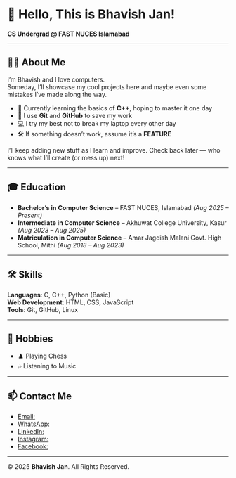 # 👋 Hello, This is Bhavish Jan!

**CS Undergrad @ FAST NUCES Islamabad**

---

## 🧑‍💻 About Me

I’m Bhavish and I love computers.  
Someday, I’ll showcase my cool projects here and maybe even some mistakes I’ve made along the way.

- 🌱 Currently learning the basics of **C++**, hoping to master it one day  
- 💾 I use **Git** and **GitHub** to save my work  
- 💻 I try my best not to break my laptop every other day  
- 🛠️ If something doesn’t work, assume it’s a **FEATURE**  

I’ll keep adding new stuff as I learn and improve. Check back later — who knows what I’ll create (or mess up) next!

---

## 🎓 Education

- **Bachelor’s in Computer Science** – FAST NUCES, Islamabad *(Aug 2025 – Present)*  
- **Intermediate in Computer Science** – Akhuwat College University, Kasur *(Aug 2023 – Aug 2025)*  
- **Matriculation in Computer Science** – Amar Jagdish Malani Govt. High School, Mithi *(Aug 2018 – Aug 2023)*  

---

## 🛠️ Skills

**Languages**: C, C++, Python (Basic)  
**Web Development**: HTML, CSS, JavaScript  
**Tools**: Git, GitHub, Linux  

---

## 🎵 Hobbies

- ♟️ Playing Chess  
- 🎶 Listening to Music  

---

## 📫 Contact Me

- [Email:](https://mail.google.com/mail/?view=cm&to=bhavishjanparhyar@gmail.com)
- [WhatsApp:](https://wa.me/923211380328)  
- [LinkedIn:](https://www.linkedin.com/in/bhavishjan)
- [Instagram:](https://www.instagram.com/bhavish.jan)  
- [Facebook:](https://www.facebook.com/bhavishjanparhyar)

---

© 2025 **Bhavish Jan**. All Rights Reserved.
